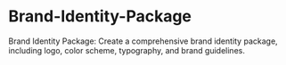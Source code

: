 # Brand-Identity-Package
Brand Identity Package: Create a comprehensive brand identity package, including logo, color scheme, typography, and brand guidelines.
